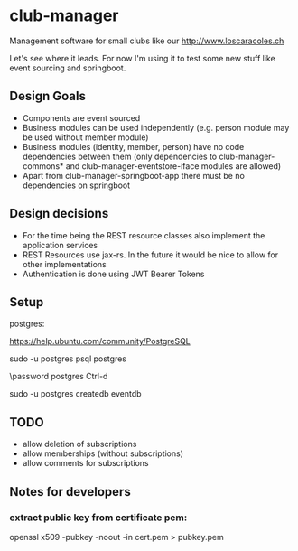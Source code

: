 # club-manager

Management software for small clubs like our http://www.loscaracoles.ch

Let's see where it leads. For now I'm using it to test some new stuff like event sourcing and springboot.

## Design Goals

- Components are event sourced
- Business modules can be used independently (e.g. person module may be used without member module)
- Business modules (identity, member, person) have no code dependencies between them (only dependencies to club-manager-commons* and club-manager-eventstore-iface modules are allowed)
- Apart from club-manager-springboot-app there must be no dependencies on springboot

## Design decisions

- For the time being the REST resource classes also implement the application services
- REST Resources use jax-rs. In the future it would be nice to allow for other implementations
- Authentication is done using JWT Bearer Tokens

## Setup

postgres:

https://help.ubuntu.com/community/PostgreSQL

sudo -u postgres psql postgres

\password postgres
<enter password>
Ctrl-d

sudo -u postgres createdb eventdb

## TODO

- allow deletion of subscriptions
- allow memberships (without subscriptions)
- allow comments for subscriptions

## Notes for developers

### extract public key from certificate pem:

openssl x509 -pubkey -noout -in cert.pem  > pubkey.pem